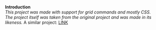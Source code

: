 __Introduction__  
_This project was made with support for grid commands and mostly CSS. The project itself was taken from the original project and was made in its likeness._
A similar project: [LINK](https://github.com/bradtraversy/grid-crash)
